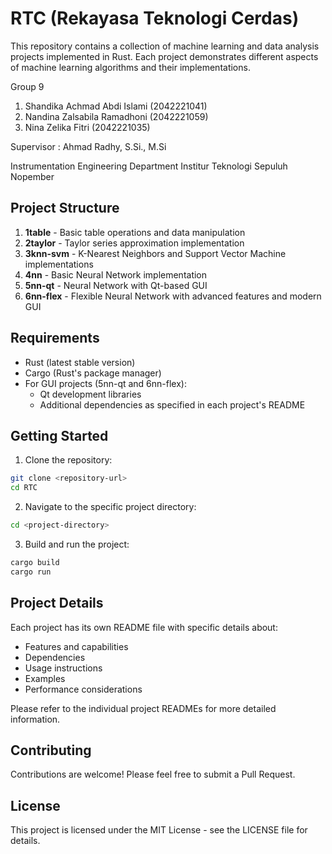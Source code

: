 # RTC (Rekayasa Teknologi Cerdas)

This repository contains a collection of machine learning and data analysis projects implemented in Rust. Each project demonstrates different aspects of machine learning algorithms and their implementations.

Group 9
1. Shandika Achmad Abdi Islami (2042221041)
2. Nandina Zalsabila Ramadhoni (2042221059)
3. Nina Zelika Fitri (2042221035)

Supervisor : Ahmad Radhy, S.Si., M.Si

Instrumentation Engineering Department
Institur Teknologi Sepuluh Nopember

## Project Structure

1. **1table** - Basic table operations and data manipulation
2. **2taylor** - Taylor series approximation implementation
3. **3knn-svm** - K-Nearest Neighbors and Support Vector Machine implementations
4. **4nn** - Basic Neural Network implementation
5. **5nn-qt** - Neural Network with Qt-based GUI
6. **6nn-flex** - Flexible Neural Network with advanced features and modern GUI

## Requirements

- Rust (latest stable version)
- Cargo (Rust's package manager)
- For GUI projects (5nn-qt and 6nn-flex):
  - Qt development libraries
  - Additional dependencies as specified in each project's README

## Getting Started

1. Clone the repository:
```bash
git clone <repository-url>
cd RTC
```

2. Navigate to the specific project directory:
```bash
cd <project-directory>
```

3. Build and run the project:
```bash
cargo build
cargo run
```

## Project Details

Each project has its own README file with specific details about:
- Features and capabilities
- Dependencies
- Usage instructions
- Examples
- Performance considerations

Please refer to the individual project READMEs for more detailed information.

## Contributing

Contributions are welcome! Please feel free to submit a Pull Request.

## License

This project is licensed under the MIT License - see the LICENSE file for details.
